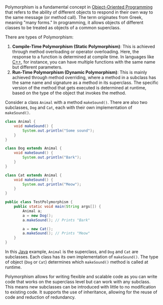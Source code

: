 Polymorphism is a fundamental concept in [Object-Oriented Programming](../programming/oop.md) that refers to the ability of different objects to respond in their own way to the same message (or method call). The term originates from Greek, meaning "many forms." In programming, it allows objects of different classes to be treated as objects of a common superclass.

There are types of Polymorphism:

1. **Compile-Time Polymorphism (Static Polymorphism)**: This is achieved through method overloading or operator overloading. Here, the response to a function is determined at compile time. In languages like [C++](../programming/cpp.md), for instance, you can have multiple functions with the same name but different parameters.
2. **Run-Time Polymorphism (Dynamic Polymorphism)**: This is mainly achieved through method overriding, where a method in a subclass has the same name and signature as a method in its superclass. The specific version of the method that gets executed is determined at runtime, based on the type of the object that invokes the method.

Consider a class `Animal` with a method `makeSound()`. There are also two subclasses, `Dog` and `Cat`, each with their own implementation of `makeSound()`.

```java
class Animal {
    void makeSound() {
        System.out.println("Some sound");
    }
}

class Dog extends Animal {
    void makeSound() {
        System.out.println("Bark");
    }
}

class Cat extends Animal {
    void makeSound() {
        System.out.println("Meow");
    }
}

public class TestPolymorphism {
    public static void main(String args[]) {
        Animal a;
        a = new Dog();
        a.makeSound(); // Prints "Bark"

        a = new Cat();
        a.makeSound(); // Prints "Meow"
    }
}
```

In this [Java](../programming/java.md) example, `Animal` is the superclass, and `Dog` and `Cat` are subclasses. Each class has its own implementation of `makeSound()`. The type of object (`Dog` or `Cat`) determines which `makeSound()` method is called at runtime.

Polymorphism allows for writing flexible and scalable code as you can write code that works on the superclass level but can work with any subclass. This means new subclasses can be introduced with little to no modification to existing code. It supports the use of inheritance, allowing for the reuse of code and reduction of redundancy.

